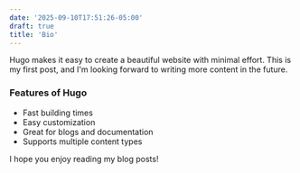 ```yaml
---
date: '2025-09-10T17:51:26-05:00'
draft: true
title: 'Bio'
---
```


Hugo makes it easy to create a beautiful website with minimal effort. This is my first post, and I'm looking forward to writing more content in the future.

### Features of Hugo

- Fast building times
- Easy customization
- Great for blogs and documentation
- Supports multiple content types

I hope you enjoy reading my blog posts!
